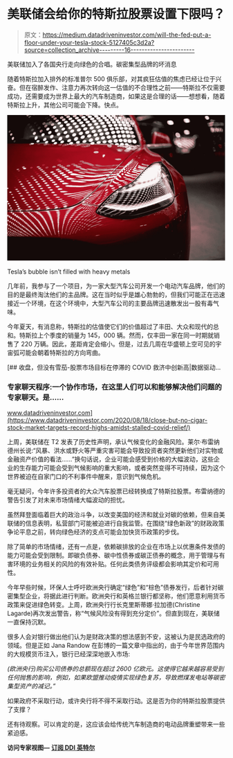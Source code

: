 # 美联储会给你的特斯拉股票设置下限吗？

> 原文：<https://medium.datadriveninvestor.com/will-the-fed-put-a-floor-under-your-tesla-stock-5127405c3d2a?source=collection_archive---------16----------------------->

美联储加入了各国央行走向绿色的合唱。碳密集型品牌的坏消息

随着特斯拉加入排外的标准普尔 500 俱乐部，对其疯狂估值的焦虑已经让位于兴奋。但在宿醉发作、注意力再次转向这一估值的不合理性之前——特斯拉不仅需要成功，还需要成为世界上最大的汽车制造商，如果这是合理的话——想想看，随着特斯拉上升，其他公司可能会下降。快点。

![](img/22525bd5631518301d5fab370dababee.png)

Tesla’s bubble isn’t filled with heavy metals

几年前，我参与了一个项目，为一家大型汽车公司开发一个电动汽车品牌，他们的目的是最终淘汰他们的主品牌。这在当时似乎是雄心勃勃的，但我们可能正在迅速接近一个环境，在这个环境中，大型汽车公司的主要品牌迅速散发出一股有毒气味。

今年夏天，有消息称，特斯拉的估值使它们的价值超过了丰田、大众和现代的总和。特斯拉上个季度的销量为 145，000 辆。然而，仅丰田一家在同一时期就销售了 220 万辆。因此，差距肯定会缩小。但是，过去几周在华盛顿上空可见的宇宙弧可能会朝着特斯拉的方向弯曲。

[](https://www.datadriveninvestor.com/2020/08/18/close-but-no-cigar-stock-market-targets-record-highs-amidst-stalled-covid-relief/) [## 收盘，但没有雪茄-股票市场目标在停滞的 COVID 救济中创新高|数据驱动…

### 专家聊天程序:一个协作市场，在这里人们可以和能够解决他们问题的专家聊天。是……

www.datadriveninvestor.com](https://www.datadriveninvestor.com/2020/08/18/close-but-no-cigar-stock-market-targets-record-highs-amidst-stalled-covid-relief/) 

上周，美联储在 T2 发表了历史性声明，承认气候变化的金融风险。莱尔·布雷纳德州长说:“风暴、洪水或野火等严重灾害可能会导致投资者突然更新他们对实物或金融资产价值的看法……”换句话说，企业可能会感受到价格的大幅波动，这些企业的生存能力可能会受到气候影响的重大影响，或者突然变得不可持续，因为这个世界被迫在自家门口的不利事件中醒来，意识到气候危机。

毫无疑问，今年许多投资者的大众汽车股票已经转换成了特斯拉股票。布雷纳德的警告引发了对未来市场情绪大幅波动的担忧。

虽然拜登面临着巨大的政治斗争，以改变美国的经济和就业对碳的依赖，但来自美联储的信息表明，私营部门可能被迫进行自我监管。在围绕“绿色新政”的财政政策争论平息之前，转向绿色经济的支点可能会加快货币政策的步伐。

除了简单的市场情绪，还有一点是，依赖碳排放的企业在市场上以优惠条件发债的能力可能会受到限制。即碳负债券、碳中性债券或碳正债券的概念，用于管理与有害环境的业务相关的风险的有效补贴。任何此类债务评级都会影响其定价和可用性。

今年早些时候，环保人士呼吁欧洲央行确定“绿色”和“棕色”债券发行，后者针对碳密集型企业，将据此进行判断。欧洲央行和英格兰银行都坚称，他们愿意利用货币政策来促进绿色转变。上周，欧洲央行行长克里斯蒂娜·拉加德(Christine Lagarde)再次发出警告，称“气候风险没有得到充分定价”。但直到现在，美联储一直保持沉默。

很多人会对银行做出他们认为是财政决策的想法感到不安，这被认为是民选政府的领域。但是正如 Jana Randow 在彭博的一篇文章中指出的，由于今年世界范围内的大规模货币注入，银行已经深深地嵌入市场:

*(欧洲央行)购买公司债券的总额现在超过 2600 亿欧元。这使得它越来越容易受到任何抛售的影响，例如，如果欧盟推动疫情实现绿色复苏，导致燃煤发电站等碳密集型资产的减记。”*

如果政府不采取行动，或许央行将不得不采取行动。这是否为你的特斯拉股票提供了支撑？

还有待观察。可以肯定的是，这应该会给传统汽车制造商的电动品牌重塑带来一些紧迫感。

**访问专家视图—** [**订阅 DDI 英特尔**](https://datadriveninvestor.com/ddi-intel)